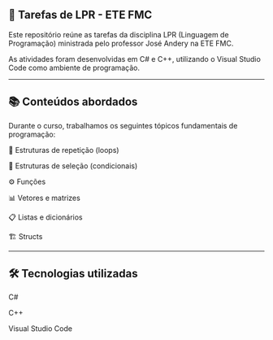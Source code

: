 ## 📘 Tarefas de LPR - ETE FMC

Este repositório reúne as tarefas da disciplina LPR (Linguagem de Programação) ministrada pelo professor José Andery na ETE FMC.

As atividades foram desenvolvidas em C# e C++, utilizando o Visual Studio Code como ambiente de programação.

---

## 📚 Conteúdos abordados

Durante o curso, trabalhamos os seguintes tópicos fundamentais de programação:

🔁 Estruturas de repetição (loops)

🔀 Estruturas de seleção (condicionais)

⚙️ Funções

📊 Vetores e matrizes

📋 Listas e dicionários

🏗️ Structs

---

## 🛠️ Tecnologias utilizadas

C#

C++

Visual Studio Code
